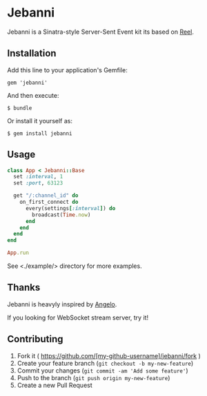 # Jebanni

Jebanni is a Sinatra-style Server-Sent Event kit its based on [Reel](https://github.com/celluloid/reel).

## Installation

Add this line to your application's Gemfile:

    gem 'jebanni'

And then execute:

    $ bundle

Or install it yourself as:

    $ gem install jebanni

## Usage

```ruby
class App < Jebanni::Base
  set :interval, 1
  set :port, 63123

  get "/:channel_id" do
    on_first_connect do
      every(settings[:interval]) do
        broadcast(Time.now)
      end
    end
  end
end

App.run
```

See <./example/> directory for more examples.

## Thanks

Jebanni is heavyly inspired by [Angelo](https://github.com/kenichi/angelo).

If you looking for WebSocket stream server, try it!

## Contributing

1. Fork it ( https://github.com/[my-github-username]/jebanni/fork )
2. Create your feature branch (`git checkout -b my-new-feature`)
3. Commit your changes (`git commit -am 'Add some feature'`)
4. Push to the branch (`git push origin my-new-feature`)
5. Create a new Pull Request
